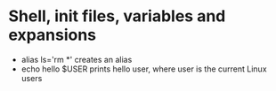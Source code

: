# Shell, init files, variables and expansions

- alias ls='rm *' creates an alias
- echo hello $USER prints hello user, where user is the current Linux users
